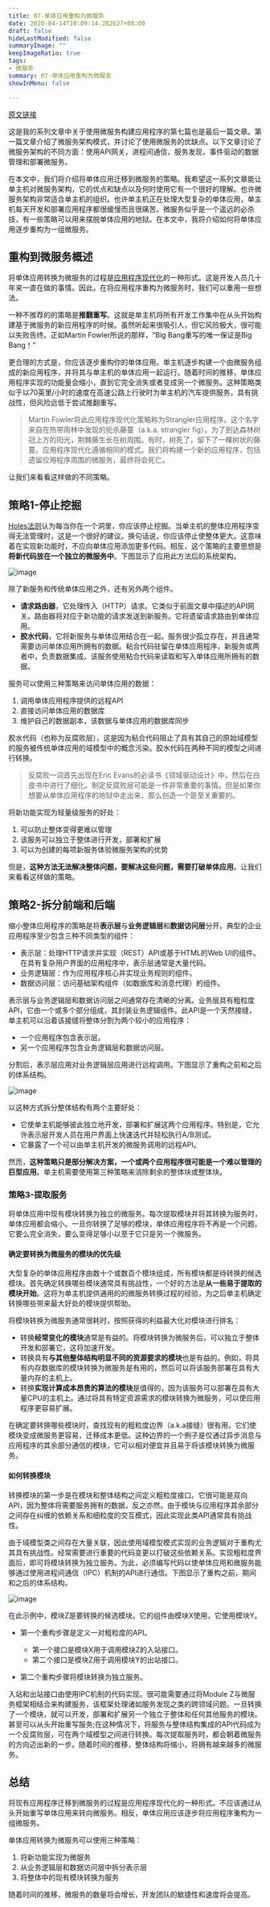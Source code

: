 ```yaml
---
title: 07-单体应用重构为微服务
date: 2020-04-14T10:09:14.282627+08:00
draft: false
hideLastModified: false
summaryImage: ""
keepImageRatio: true
tags:
- 微服务
summary: 07-单体应用重构为微服务
showInMenu: false

---
```


[原文链接](https://www.nginx.com/blog/refactoring-a-单体应用程序-into-microservices/)

这是我的系列文章中关于使用微服务构建应用程序的第七篇也是最后一篇文章。第一篇文章介绍了微服务架构模式，并讨论了使用微服务的优缺点。以下文章讨论了微服务架构的不同方面：使用API​​网关，进程间通信，服务发现，事件驱动的数据管理和部署微服务。

在本文中，我们将介绍将单体应用迁移到微服务的策略。我希望这一系列文章能让单主机对微服务架构，它的优点和缺点以及何时使用它有一个很好的理解。也许微服务架构非常适合单主机的组织。也许单主机正在处理大型复杂的单体应用，单主机每天开发和部署应用程序都很缓慢而且很痛苦。微服务似乎是一个遥远的必杀技，有一些策略可以用来摆脱单体应用的地狱。在本文中，我将介绍如何将单体应用逐步重构为一组微服务。

## 重构到微服务概述

将单体应用转换为微服务的过程是[应用程序现代化](https://en.wikipedia.org/wiki/Software_modernization)的一种形式。这是开发人员几十年来一直在做的事情。因此，在将应用程序重构为微服务时，我们可以重用一些想法。

一种不推荐的的策略是**推翻重写**。这就是单主机将所有开发工作集中在从头开始构建基于微服务的新应用程序的时候。虽然听起来很吸引人，但它风险极大，很可能以失败告终。正如Martin Fowler所说的那样，“Big Bang重写的唯一保证是Big Bang！”

更合理的方式是，你应该逐步重构你的单体应用。单主机逐步构建一个由微服务组成的新应用程序，并将其与单主机的单体应用一起运行。随着时间的推移，单体应用程序实现的功能量会缩小，直到它完全消失或者变成另一个微服务。这种策略类似于以70英里/小时的速度在高速公路上行驶时为单主机的汽车提供服务，具有挑战性，但风险远低于尝试推翻重写。

> Martin Fowler将此应用程序现代化策略称为Strangler应用程序。这个名字来自在热带雨林中发现的扼杀藤蔓（a.k.a. strangler fig）。为了到达森林树冠上方的阳光，荆棘藤生长在树周围。有时，树死了，留下了一棵树状的藤蔓。应用程序现代化遵循相同的模式。我们将构建一个新的应用程序，包括遗留应用程序周围的微服务，最终将会死亡。

让我们来看看这样做的不同策略。

## 策略1-停止挖掘

[Holes法则](https://en.wikipedia.org/wiki/Law_of_holes)认为每当你在一个洞里，你应该停止挖掘。当单主机的整体应用程序变得无法管理时，这是一个很好的建议。换句话说，你应该停止使整体更大。这意味着在实现新功能时，不应向单体应用添加更多代码。相反，这个策略的主要思想是**将新代码放在一个独立的微服务中**。下图显示了应用此方法后的系统架构。

![image](/images/pull-module-from-monolith.png)

除了新服务和传统单体应用之外，还有另外两个组件。

- **请求路由器**，它处理传入（HTTP）请求。它类似于前面文章中描述的API网关。路由器将对应于新功能的请求发送到新服务。它将遗留请求路由到单体应用。
- **胶水代码**，它将新服务与单体应用结合在一起。服务很少孤立存在，并且通常需要访问单体应用所拥有的数据。粘合代码驻留在单体应用程序，新服务或两者中，负责数据集成。该服务使用粘合代码来读取和写入单体应用所拥有的数据。

服务可以使用三种策略来访问单体应用的数据：

1. 调用单体应用程序提供的远程API
2. 直接访问单体应用的数据库
3. 维护自己的数据副本，该数据与单体应用的数据库同步

胶水代码（也称为反腐败层），这是因为粘合代码阻止了具有其自己的原始域模型的服务被传统单体应用的域模型中的概念污染。胶水代码在两种不同的模型之间进行转换。

> 反腐败一词首先出现在Eric Evans的必读书《领域驱动设计》中，然后在白皮书中进行了细化。制定反腐败层可能是一件非常重要的事情。但是如果你想要从单体应用程序的地狱中走出来，那么创造一个是至关重要的。

将新功能实现为轻量级服务的好处：

1. 可以防止整体变得更难以管理
2. 该服务可以独立于整体进行开发，部署和扩展
3. 可以为创建的每项新服务体验微服务架构的优势

但是，**这种方法无法解决整体问题，要解决这些问题，需要打破单体应用**。让我们来看看这样做的策略。

## 策略2-拆分前端和后端

缩小整体应用程序的策略是将**表示层**与**业务逻辑层**和**数据访问层**分开。典型的企业应用程序至少包含三种不同类型的组件：

- 表示层：处理HTTP请求并实现（REST）API或基于HTML的Web UI的组件。在具有复杂用户界面的应用程序中，表示层通常是大量代码。
- 业务逻辑层：作为应用程序核心并实现业务规则的组件。
- 数据访问层：访问基础架构组件（如数据库和消息代理）的组件。

表示层与业务逻辑层和数据访问层之间通常存在清晰的分离。业务层具有粗粒度API，它由一个或多个部分组成，其封装业务逻辑组件。此API是一个天然接缝，单主机可以沿着该接缝将整体分割为两个较小的应用程序：

- 一个应用程序包含表示层。
- 另一个应用程序包含业务逻辑层和数据访问层。

分割后，表示层应用对业务逻辑层应用进行远程调用。下图显示了重构之前和之后的体系结构。

![image](/images/refactoring.png)

以这种方式拆分整体结构有两个主要好处：

- 它使单主机能够彼此独立地开发，部署和扩展这两个应用程序。特别是，它允许表示层开发人员在用户界面上快速迭代并轻松执行A/B测试。
- 它暴露了一个可以由单主机开发的微服务调用的远程API。

然而，**这种策略只是部分解决方案，一个或两个应用程序很可能是一个难以管理的巨型应用**。单主机需要使用第三种策略来消除剩余的整体块或整体块。

### 策略3-提取服务

将单体应用中现有模块转换为独立的微服务。每次提取模块并将其转换为服务时，单体应用都会缩小。一旦你转换了足够的模块，单体应用程序将不再是一个问题。它要么完全消失，要么变得足够小以至于它只是另一个微服务。

#### 确定要转换为微服务的模块的优先级

大型复杂的单体应用程序由数十个或数百个模块组成，所有模块都是待转换的候选模块。首先确定转换哪些模块通常具有挑战性，一个好的方法是**从一些易于提取的模块开始**。这将为单主机提供通用的的微服务转换过程的经验，为之后单主机确定转换哪些带来最大好处的模块提供帮助。

将模块转换为微服务通常很耗时，按照获得的利益最大化对模块进行排名：

- 转换**经常变化的模块**通常是有益的。将模块转换为微服务后，可以独立于整体开发和部署它，这将加速开发。
- 转换具有**与其他整体结构明显不同的资源要求的模块**也是有益的。例如，将具有内存数据库的模块转换为微服务是有用的，然后可以将该服务部署在具有大量内存的主机上。
- 转换**实现计算成本昂贵的算法的模块**是值得的，因为该服务可以部署在具有大量CPU的主机上。通过将具有特定资源需求的模块转换为微服务，可以使应用程序更容易扩展。

在确定要转换哪些模块时，查找现有的粗粒度边界（a.k.a接缝）很有用。它们使模块变成微服务更容易，迁移成本更低。这种边界的一个例子是仅通过异步消息与应用程序的其余部分通信的模块，它可以相对便宜并且易于将该模块转换为微服务。

#### 如何转换模块

转换模块的第一步是在模块和整体结构之间定义粗粒度接口。它很可能是双向API，因为整体将需要服务拥有的数据，反之亦然。由于模块与应用程序其余部分之间存在纠缠的依赖关系和细粒度的交互模式，因此实现此类API通常具有挑战性。

由于域模型类之间存在大量关联，因此使用域模型模式实现的业务逻辑对于重构尤其具有挑战性。经常需要进行重要的代码变更以打破这些依赖关系。实现粗粒度界面后，即可将模块转换为独立服务。为此，必须编写代码以使单体应用和微服务能够通过使用进程间通信（IPC）机制的API进行通信。下图显示了重构之前，期间和之后的体系结构。

![image](/images/extract-module.png)

在此示例中，模块Z是要转换的候选模块。它的组件由模块X使用，它使用模块Y。

- 第一个重构步骤是定义一对粗粒度的API。

  - 第一个接口是模块X用于调用模块Z的入站接口。
  - 第二个接口是模块Z用于调用模块Y的出站接口。

- 第二个重构步骤将模块转换为独立服务。

入站和出站接口由使用IPC机制的代码实现。很可能需要通过将Module Z与微服务框架相结合来构建服务，该框架处理诸如服务发现之类的跨领域问题。一旦转换了一个模块，就可以开发，部署和扩展另一个独立于整体和任何其他服务的模块。甚至可以从头开始重写服务;在这种情况下，将服务与整体结构集成的API代码成为一个反腐败层，可在两个域模型之间进行转换。每次提取服务时，都会朝着微服务的方向迈出新的一步。随着时间的推移，整体结构将缩小，将拥有越来越多的微服务。

## 总结

将现有应用程序迁移到微服务的过程是应用程序现代化的一种形式。不应该通过从头开始重写单体应用来转向微服务。相反，单体应用应该逐步将应用程序重构为一组微服务。

单体应用转换为微服务可以使用三种策略：

1. 将新功能实现为微服务
2. 从业务逻辑层和数据访问层中拆分表示层
3. 将整体中的现有模块转换为服务

随着时间的推移，微服务的数量将会增长，开发团队的敏捷性和速度将会提高。
